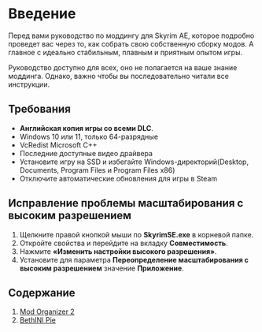 # Введение

Перед вами руководство по моддингу для Skyrim AE, которое подробно проведет вас через то, как собрать свою собственную сборку модов.
А главное с идеально стабильным, плавным и приятным опытом игры.

Руководство доступно для всех, оно не полагается на ваше знание моддинга. Однако, важно чтобы вы последовательно читали все инструкции.

## Требования

- **Английская копия игры со всеми DLC**.
- Windows 10 или 11, только 64-разрядные
- VcRedist Microsoft C++
- Последние доступные видео драйвера
- Установите игру на SSD и избегайте Windows-директорий(Desktop, Documents, Program Files и Program Files x86)
- Отключите автоматические обновления для игры в Steam

## Исправление проблемы масштабирования с высоким разрешением

1. Щелкните правой кнопкой мыши по **SkyrimSE.exe** в корневой папке.
2. Откройте свойства и перейдите на вкладку **Совместимость**.
3. Нажмите **«Изменить настройки высокого разрешения»**.
4. Установите для параметра **Переопределение масштабирования с высоким разрешением** значение **Приложение**.


## Содержание

1. [Mod Organizer 2](./mod-organizer.md)
2. [BethINI Pie](./bethini-pie.md)